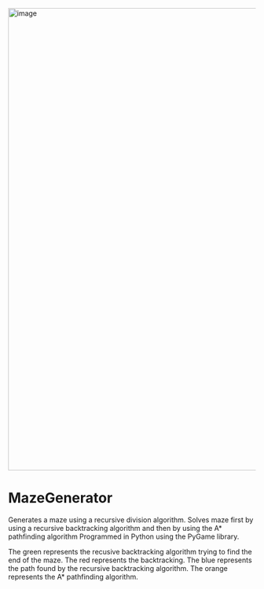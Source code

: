 <img width="968" height="942" alt="image" src="https://github.com/user-attachments/assets/af73a6f8-4d67-43e3-808d-411040c631c2" />

# MazeGenerator
Generates a maze using a recursive division algorithm.
Solves maze first by using a recursive backtracking algorithm and then by using the A* pathfinding algorithm
Programmed in Python using the PyGame library.

The green represents the recusive backtracking algorithm trying to find the end of the maze.  The red represents the backtracking.
The blue represents the path found by the recursive backtracking algorithm.  The orange represents the A* pathfinding algorithm.
